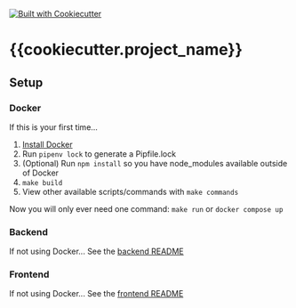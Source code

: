 [![Built with Cookiecutter](https://img.shields.io/badge/built%20with-Cookiecutter-ff69b4.svg?logo=cookiecutter)](https://github.com/cookiecutter/cookiecutter)

# {{cookiecutter.project_name}}

## Setup

### Docker
If this is your first time...
1. [Install Docker](https://www.docker.com/)
1. Run `pipenv lock` to generate a Pipfile.lock
1. (Optional) Run `npm install` so you have node_modules available outside of Docker
1. `make build`
1. View other available scripts/commands with `make commands`

Now you will only ever need one command:
`make run` or `docker compose up`

### Backend
If not using Docker...
See the [backend README](server/README.md)

### Frontend
If not using Docker...
See the [frontend README](client/README.md)
